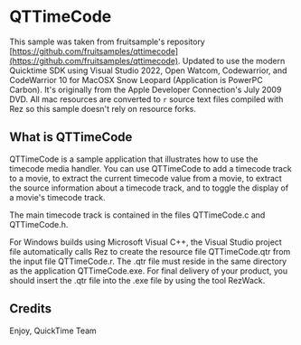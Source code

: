 # QTTimeCode

This sample was taken from fruitsample's repository [https://github.com/fruitsamples/qttimecode](https://github.com/fruitsamples/qttimecode). Updated to use the modern Quicktime SDK using Visual Studio 2022, Open Watcom, Codewarrior, and CodeWarrior 10 for MacOSX Snow Leopard (Application is PowerPC Carbon). It's originally from the Apple Developer Connection's July 2009 DVD. All mac resources are converted to ```r``` source text files compiled with Rez so this sample doesn't rely on resource forks.

## What is QTTimeCode

QTTimeCode is a sample application that illustrates how to use the timecode media handler. You can use QTTimeCode to add a timecode track to a movie, to extract the current timecode value from a movie, to extract the source information about a timecode track, and to toggle the display of a movie's timecode track.

The main timecode track is contained in the files QTTimeCode.c and QTTimeCode.h. 

For Windows builds using Microsoft Visual C++, the Visual Studio project file automatically calls Rez to create the resource file QTTimeCode.qtr from the input file QTTimeCode.r. The .qtr file must reside in the same directory as the application QTTimeCode.exe. For final delivery of your product, you should insert the .qtr file into the .exe file by using the tool RezWack.

## Credits

Enjoy, QuickTime Team
